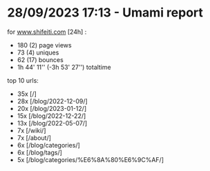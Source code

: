 # 28/09/2023 17:13 - Umami report
for www.shifeiti.com [24h] :

 - 180 (2) page views
 - 73 (4) uniques
 - 62 (17) bounces
 - 1h 44' 11'' (-3h 53' 27'') totaltime


top 10 urls:
 - 35x [/]
 - 28x [/blog/2022-12-09/]
 - 20x [/blog/2023-01-12/]
 - 15x [/blog/2022-12-22/]
 - 13x [/blog/2022-05-07/]
 - 7x [/wiki/]
 - 7x [/about/]
 - 6x [/blog/categories/]
 - 6x [/blog/tags/]
 - 5x [/blog/categories/%E6%8A%80%E6%9C%AF/]


